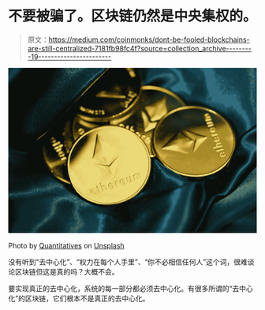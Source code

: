 # 不要被骗了。区块链仍然是中央集权的。

> 原文：<https://medium.com/coinmonks/dont-be-fooled-blockchains-are-still-centralized-7181fb98fc4f?source=collection_archive---------19----------------------->

![](img/6c1b3098f40f70741497c4e5be58f48f.png)

Photo by [Quantitatives](https://unsplash.com/@quantitatives?utm_source=medium&utm_medium=referral) on [Unsplash](https://unsplash.com?utm_source=medium&utm_medium=referral)

没有听到“去中心化”、“权力在每个人手里”、“你不必相信任何人”这个词，很难谈论区块链但这是真的吗？大概不会。

要实现真正的去中心化，系统的每一部分都必须去中心化。有很多所谓的“去中心化”的区块链，它们根本不是真正的去中心化。
